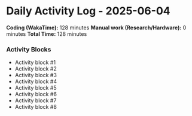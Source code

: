 # Daily Activity Log - 2025-06-04

**Coding (WakaTime):** 128 minutes
**Manual work (Research/Hardware):** 0 minutes
**Total Time:** 128 minutes

### Activity Blocks
- Activity block #1
- Activity block #2
- Activity block #3
- Activity block #4
- Activity block #5
- Activity block #6
- Activity block #7
- Activity block #8
